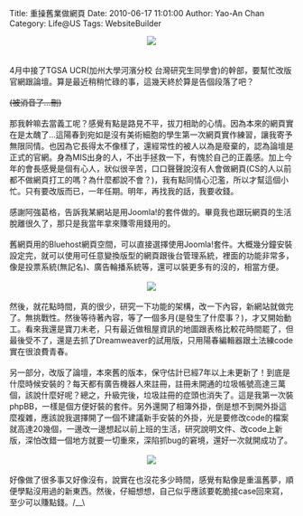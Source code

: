 Title: 重操舊業做網頁
Date: 2010-06-17 11:01:00
Author: Yao-An Chan
Category: Life@US
Tags: WebsiteBuilder


<div class='post'>
<div class="separator" style="clear: both; text-align: center;"><a href="http://3.bp.blogspot.com/_mvtDPM7iODU/TBkdmU8CdcI/AAAAAAAAHmc/YxmmbFWNggA/s1600/Screen+shot+2010-06-16+at+11.50.32+AM.png" imageanchor="1" style="margin-left: 1em; margin-right: 1em;"><img border="0" src="http://3.bp.blogspot.com/_mvtDPM7iODU/TBkdmU8CdcI/AAAAAAAAHmc/YxmmbFWNggA/s320/Screen+shot+2010-06-16+at+11.50.32+AM.png" /></a></div><br /><br />4月中接了TGSA UCR(加州大學河濱分校 台灣研究生同學會)的幹部，要幫忙改版官網跟論壇。算是最近稍稍忙碌的事，這幾天終於算是告個段落了吧？<br /><br /><strike>(被消音了...刪)</strike><br /><br />那我幹嘛去當義工呢？感覺有點是路見不平，拔刀相助的心情。因為本來的網頁實在是太醜了...這陽春到宛如是沒有美術細胞的學生第一次網頁實作練習，讓我寄予無限同情。也因為它長得太不像樣了，還經常性的被人以為是廢棄的，認為論壇是正式的官網。身為MIS出身的人，不出手拯救一下，有愧於自己的正義感。加上今年的會長感覺是個有心人，狀似很辛苦，口口聲聲說沒有人會做網頁(CS的人以前都不做網頁打工的嗎？為什麼都說不會？)，我有點同情心氾濫，所以才幫這個小忙。只有要改版而已，一年任期。明年，再找我的話，我要收錢。<br /><br />感謝阿強葛格，告訴我某網站是用Joomla!的套件做的。畢竟我也跟玩網頁的生活脫離很久了，那只是我當年拿來賺零用錢用的。<br /><br />舊網頁用的Bluehost網頁空間，可以直接選擇使用Joomla!套件。大概幾分鐘安裝設定完，就可以使用可任意變換版型的網頁跟後台管理系統，裡面的功能非常多，像是投票系統(無記名)、廣告輪播系統等，還可以裝更多有的沒的，相當方便。<br /><br /><div class="separator" style="clear: both; text-align: center;"><a href="http://1.bp.blogspot.com/_mvtDPM7iODU/TBkmRygiJHI/AAAAAAAAHmk/yKoH4HFVBp0/s1600/Screen+shot+2010-06-16+at+11.51.06+AM.png" imageanchor="1" style="margin-left: 1em; margin-right: 1em;"><img border="0" src="http://1.bp.blogspot.com/_mvtDPM7iODU/TBkmRygiJHI/AAAAAAAAHmk/yKoH4HFVBp0/s320/Screen+shot+2010-06-16+at+11.51.06+AM.png" /></a></div><div class="separator" style="clear: both; text-align: center;"><br /></div><div class="separator" style="clear: both; text-align: left;">然後，就花點時間，真的很少，研究一下功能的架構，改一下內容，新網站就做完了。無挑戰性。然後等待著內容，等了一個多月(是發生了什麼事？)，才又開始動工。看來我還是寶刀未老，只有最近做租屋資訊的地圖跟表格比較花時間罷了，但最後受不了，還是去抓了Dreamweaver的試用版，只用陽春編輯器跟土法練code實在很浪費青春。</div><div class="separator" style="clear: both; text-align: left;"><br /></div><div class="separator" style="clear: both; text-align: left;">另一部分，改版了論壇，本來舊的版本，保守估計已經7年以上未更新了！到底是什麼時候安裝的？每天都有廣告機器人來註冊，註冊未開通的垃圾帳號高達三萬個，該說什麼好呢？總之，升級完後，垃圾註冊的症頭也消失了。這是我第一次裝phpBB，一樣是個方便好裝的套件。另外還開了相簿外掛，倒是想不到開外掛這麼複雜，應該說我選擇開了一個不建議新手安裝的外掛，光是要修改code的檔案就高達20幾個，一邊改一邊想起以前上班的生活，研究說明文件、改code上新版，深怕改錯一個地方就要一切重來，深陷抓bug的窘境，還好一次就開成功了。</div><div class="separator" style="clear: both; text-align: left;"><br /></div><div class="separator" style="clear: both; text-align: center;"><a href="http://3.bp.blogspot.com/_mvtDPM7iODU/TBpYcd4V9YI/AAAAAAAAHm4/FmU8fv5GNuY/s1600/Screen+shot+2010-06-16+at+11.51.28+AM.png" imageanchor="1" style="margin-left: 1em; margin-right: 1em;"><img border="0" src="http://3.bp.blogspot.com/_mvtDPM7iODU/TBpYcd4V9YI/AAAAAAAAHm4/FmU8fv5GNuY/s320/Screen+shot+2010-06-16+at+11.51.28+AM.png" /></a></div><div class="separator" style="clear: both; text-align: center;"><br /></div><div class="separator" style="clear: both; text-align: left;">好像做了很多事又好像沒有，說實在也沒花多少時間，感覺有點像是重溫舊夢，順便學點沒用過的新東西。然後，仔細想想，自己似乎應該要乾脆接case回來寫，至少可以賺點錢。/__\</div></div>
